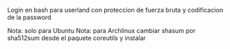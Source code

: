 Login en bash para userland con proteccion de fuerza bruta y codificacion de la password

Nota: solo para Ubuntu
Nota: para Archlinux cambiar shasum por sha512sum desde el paquete coreutils y instalar 
